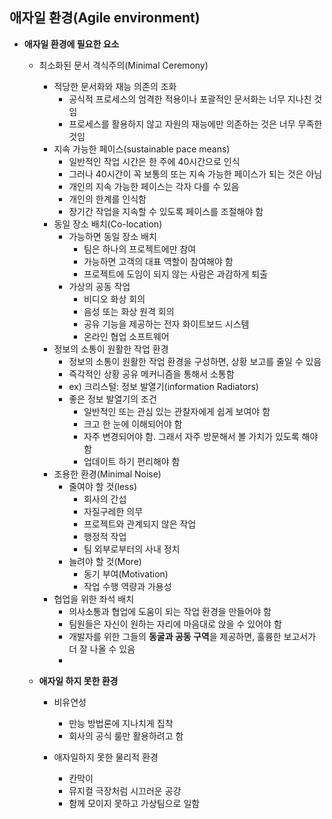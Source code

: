 ## 애자일 환경(Agile environment)

- **애자일 환경에 필요한 요소**

  - 최소화된 문서 격식주의(Minimal Ceremony)
    - 적당한 문서화와 재능 의존의 조화
      - 공식적 프로세스의 엄격한 적용이나 포괄적인 문서화는 너무 지나친 것임
      - 프로세스를 활용하지 않고 자원의 재능에만 의존하는 것은 너무 무족한 것임
    - 지속 가능한 페이스(sustainable pace means)
      - 일반적인 작업 시간은 한 주에 40시간으로 인식
      - 그러나 40시간이 꼭 보통의 또는 지속 가능한 페이스가 되는 것은 아님
      - 개인의 지속 가능한 페이스는 각자 다를 수 있음
      - 개인의 한계를 인식함
      - 장기간 작업을 지속할 수 있도록 페이스를 조절해야 함
    - 동일 장소 배치(Co-location)
      - 가능하면 동일 장소 배치
        - 팀은 하나의 프로젝트에만 참여
        - 가능하면 고객의 대표 역할이 참여해야 함
        - 프로젝트에 도임이 되지 않는 사람은 과감하게 퇴출
      - 가상의 공동 작업
        - 비디오 화상 회의
        - 음성 또는 화상 원격 회의
        - 공유 기능을 제공하는 전자 화이트보드 시스템
        - 온라인 협업 소프트웨어
    - 정보의 소통이 원활한 작업 환경
      - 정보의 소통이 원활한 작업 환경을 구성하면, 상황 보고를 줄일 수 있음
      - 즉각적인 상황 공유 메커니즘을 통해서 소통함
      - ex) 크리스털: 정보 발열기(information Radiators)
      - 좋은 정보 발열기의 조건
        - 일반적인 또는 관심 있는 관찰자에게 쉽게 보여야 함
        - 크고 한 눈에 이해되어야 함
        - 자주 변경되어야 함. 그래서 자주 방문해서 볼 가치가 있도록 해야 함
        - 업데이트 하기 편리해야 함
    - 조용한 환경(Minimal Noise)
      - 줄여야 할 것(less)
        - 회사의 간섭
        - 자질구레한 의무
        - 프로젝트와 관계되지 않은 작업
        - 행정적 작업
        - 팀 외부로부터의 사내 정치
      - 늘려야 할 것(More)
        - 동기 부여(Motivation)
        - 작업 수행 역량과 가용성
    - 협업을 위한 좌석 배치
      - 의사소통과 협업에 도움이 되는 작업 환경을 만들어야 함
      - 팀원들은 자신이 원하는 자리에 마음대로 앉을 수 있어야 함
      - 개발자를 위한 그들의 **동굴과 공동 구역**을 제공하면, 훌륭한 보고서가 더 잘 나올 수 있음
      - 

  - **애자일 하지 못한 환경**

    - 비유연성 

      - 만능 방법론에 지나치게 집착
      - 회사의 공식 룰만 활용하려고 함

    - 애자일하지 못한 물리적 환경

      - 칸막이
      - 뮤지컬 극장처럼 시끄러운 공강
      - 함께 모이지 못하고 가상팀으로 일함

      